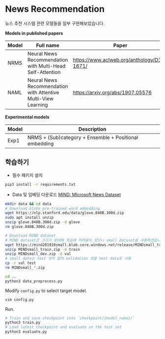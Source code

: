 # News Recommendation

뉴스 추천 시스템 관련 모델들을 일부 구현해보았습니다.

**Models in published papers**

| Model     | Full name                                                                 | Paper                                              |
| --------- | ------------------------------------------------------------------------- | -------------------------------------------------- |
| NRMS      | Neural News Recommendation with Multi-Head Self-Attention                 | https://www.aclweb.org/anthology/D19-1671/         |
| NAML      | Neural News Recommendation with Attentive Multi-View Learning             | https://arxiv.org/abs/1907.05576                   |

**Experimental models**

| Model | Description                                                                                        |
| ----- | -------------------------------------------------------------------------------------------------- |
| Exp1  | NRMS + (Sub)category + Ensemble + Positional embedding                                             |

## 학습하기

- 필수 패키지 설치
```bash
pip3 install -r requirements.txt
```
- Data 및 임베딩 다운로드
[MIND: MIcrosoft News Dataset](https://msnews.github.io/)
```bash
mkdir data && cd data
# Download GloVe pre-trained word embedding
wget https://nlp.stanford.edu/data/glove.840B.300d.zip
sudo apt install unzip
unzip glove.840B.300d.zip -d glove
rm glove.840B.300d.zip

# Download MIND dataset
# MIND dataset은 크기가 방대해 학습에 어려움이 있으니 small dataset을 사용하겠습니다.
wget https://mind201910small.blob.core.windows.net/release/MINDsmall_train.zip https://mind201910small.blob.core.windows.net/release/MINDsmall_dev.zip
unzip MINDsmall_train.zip -d train
unzip MINDsmall_dev.zip -d val 
# small data는 test 셋이 없어 validation 셋을 test data로 사용
cp -r val test
rm MINDsmall_*.zip

cd ..
python3 data_preprocess.py
```

Modify `config.py` to select target model. 

```bash
vim config.py
```

Run.

```bash
# Train and save checkpoint into `checkpoint/{model_name}/` 
python3 train.py
# Load latest checkpoint and evaluate on the test set
python3 evaluate.py
```
